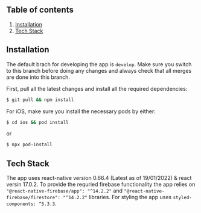 ## Table of contents

1. [Installation](#installation)
1. [Tech Stack](#teckstack)

## Installation

The default brach for developing the app is `develop`. Make sure you switch to this branch before doing any changes and always check that all merges are done into this branch.

First, pull all the latest changes and install all the required dependencies:

```bash
$ git pull && npm install
```

For iOS, make sure you install the necessary pods by either:

```bash
$ cd ios && pod install
```

or

```bash
$ npx pod-install
```

## Tech Stack

The app uses react-native version 0.66.4 (Latest as of 19/01/2022) & react versin 17.0.2. To provide the requried firebase functionality the app relies on
`"@react-native-firebase/app": "^14.2.2"` and `"@react-native-firebase/firestore": "^14.2.2"` libraries. For styling the app uses `styled-components: ^5.3.3`.
